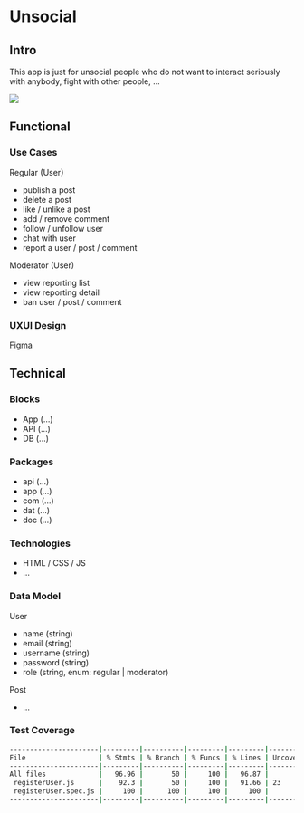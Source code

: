 # Unsocial

## Intro

This app is just for unsocial people who do not want to interact seriously with anybody, fight with other people, ...

![](https://media.giphy.com/media/W12KOpdv6MRa75ln4m/giphy.gif?cid=ecf05e47ql99tq9my7ifkyqfc14o5c5p2snox8s9yngpfo8g&ep=v1_gifs_search&rid=giphy.gif&ct=g)

## Functional

### Use Cases

Regular (User)
- publish a post
- delete a post
- like / unlike a post
- add / remove comment
- follow / unfollow user
- chat with user
- report a user / post / comment

Moderator (User)
- view reporting list
- view reporting detail
- ban user / post / comment

### UXUI Design

[Figma](https://figma.com)

## Technical

### Blocks

- App (...)
- API (...)
- DB (...)

### Packages

- api (...)
- app (...)
- com (...)
- dat (...)
- doc (...)

### Technologies

- HTML / CSS / JS 
- ...

### Data Model

User
- name (string)
- email (string)
- username (string)
- password (string)
- role (string, enum: regular | moderator)

Post
- ...

### Test Coverage

```sh
----------------------|---------|----------|---------|---------|-------------------
File                  | % Stmts | % Branch | % Funcs | % Lines | Uncovered Line #s 
----------------------|---------|----------|---------|---------|-------------------
All files             |   96.96 |       50 |     100 |   96.87 |                   
 registerUser.js      |    92.3 |       50 |     100 |   91.66 | 23                
 registerUser.spec.js |     100 |      100 |     100 |     100 |                   
----------------------|---------|----------|---------|---------|-------------------
```
